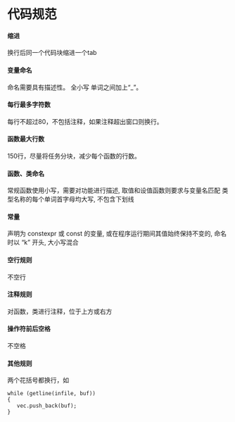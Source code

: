# 代码规范

#### 缩进

换行后同一个代码块缩进一个tab

#### 变量命名

命名需要具有描述性。
全小写 单词之间加上“_”。

#### 每行最多字符数

每行不超过80，不包括注释，如果注释超出窗口则换行。

#### 函数最大行数

150行，尽量将任务分块，减少每个函数的行数。

#### 函数、类命名

常规函数使用小写，需要对功能进行描述, 取值和设值函数则要求与变量名匹配
类型名称的每个单词首字母均大写, 不包含下划线

#### 常量

声明为 constexpr 或 const 的变量, 或在程序运行期间其值始终保持不变的, 命名时以 “k” 开头, 大小写混合

#### 空行规则

不空行

#### 注释规则

对函数，类进行注释，位于上方或右方

#### 操作符前后空格

不空格

#### 其他规则

两个花括号都换行，如

    while (getline(infile, buf))
    {
       vec.push_back(buf);
    }
